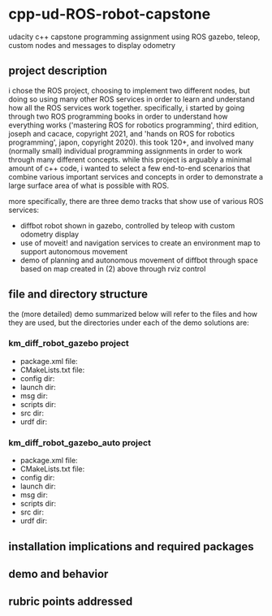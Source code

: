# cpp-ud-ROS-robot-capstone
udacity c++ capstone programming assignment using ROS gazebo, teleop, custom nodes and messages to display odometry

## project description
i chose the ROS project, choosing to implement two different nodes, but doing so using many other ROS services in order to learn and understand how all the ROS services work together.  specifically, i started by going through two ROS programming books in order to understand how everything works ('mastering ROS for robotics programming', third edition, joseph and cacace, copyright 2021, and 'hands on ROS for robotics programming', japon, copyright 2020). this took 120+, and involved many (normally small) individual programming assignments in order to work through many different concepts.  while this project is arguably a minimal amount of c++ code, i wanted to select a few end-to-end scenarios that combine various important services and concepts in order to demonstrate a large surface area of what is possible with ROS. 

more specifically, there are three demo tracks that show use of various ROS services:
* diffbot robot shown in gazebo, controlled by teleop with custom odometry display
* use of moveit! and navigation services to create an environment map to support autonomous movement 
* demo of planning and autonomous movement of diffbot through space based on map created in (2) above through rviz control

## file and directory structure
the (more detailed) demo summarized below will refer to the files and how they are used, but the directories under each of the demo solutions are:
### km_diff_robot_gazebo project
* package.xml file:
* CMakeLists.txt file:
* config dir: 
* launch dir:
* msg dir:
* scripts dir:
* src dir:
* urdf dir:

### km_diff_robot_gazebo_auto project
* package.xml file:
* CMakeLists.txt file:
* config dir: 
* launch dir:
* msg dir:
* scripts dir:
* src dir:
* urdf dir:


## installation implications and required packages


## demo and behavior


## rubric points addressed



